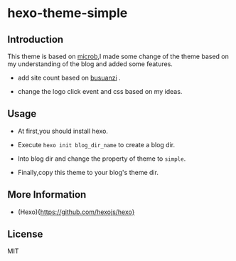 # hexo-theme-simple

## Introduction

This theme is based on [microb](https://github.com/microacup/hexo-theme-micorb),I made some change of the theme based on my understanding of the blog and added some features.

* add site count based on [busuanzi](http://ibruce.info/2015/04/04/busuanzi/) .

* change the logo click event and css based on my ideas.

## Usage

* At first,you should install hexo.

* Execute ` hexo init blog_dir_name ` to create a blog dir.

* Into blog dir and change the property of theme to `simple`.

* Finally,copy this theme to your blog's theme dir.

## More Information

* (Hexo){https://github.com/hexojs/hexo}

## License

MIT
